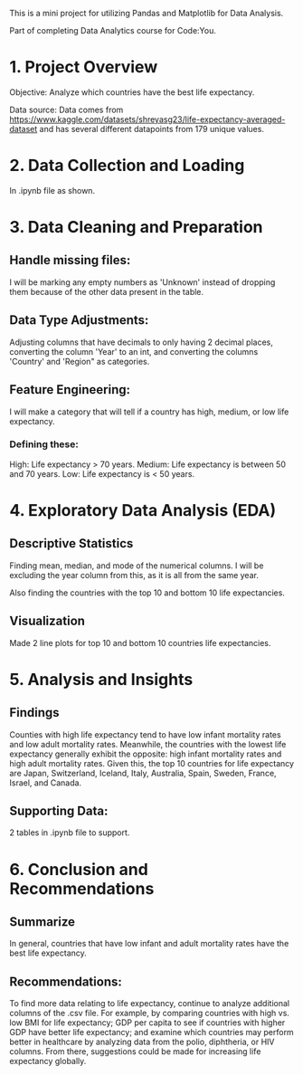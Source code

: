 This is a mini project for utilizing Pandas and Matplotlib for Data Analysis. 

Part of completing Data Analytics course for Code:You.

# 1. Project Overview 

Objective: Analyze which countries have the best life expectancy.

Data source: Data comes from https://www.kaggle.com/datasets/shreyasg23/life-expectancy-averaged-dataset and has several different datapoints from 179 unique values.



# 2. Data Collection and Loading

In .ipynb file as shown.



# 3. Data Cleaning and Preparation 

## Handle missing files: 

I will be marking any empty numbers as 'Unknown' instead of dropping them because of the other data present in the table.

## Data Type Adjustments: 

Adjusting columns that have decimals to only having 2 decimal places, converting the column 'Year' to an int, and converting the columns 'Country' and 'Region" as categories.

## Feature Engineering: 

I will make a category that will tell if a country has high, medium, or low life expectancy. 

### Defining these:
High: Life expectancy > 70 years. 
Medium: Life expectancy is between 50 and 70 years. 
Low: Life expectancy is < 50 years. 



# 4. Exploratory Data Analysis (EDA)

## Descriptive Statistics

Finding mean, median, and mode of the numerical columns. I will be excluding the year column from this, as it is all from the same year.

Also finding the countries with the top 10 and bottom 10 life expectancies.

## Visualization

Made 2 line plots for top 10 and bottom 10 countries life expectancies.



# 5. Analysis and Insights

## Findings

Counties with high life expectancy tend to have low infant mortality rates and low adult mortality rates. Meanwhile, the countries with the lowest life expectancy generally exhibit the opposite: high infant mortality rates and high adult mortality rates. Given this, the top 10 countries for life expectancy are Japan, Switzerland, Iceland, Italy, Australia, Spain, Sweden, France, Israel, and Canada.

## Supporting Data:

2 tables in .ipynb file to support.



# 6. Conclusion and Recommendations

## Summarize

In general, countries that have low infant and adult mortality rates have the best life expectancy. 

## Recommendations:

To find more data relating to life expectancy, continue to analyze additional columns of the .csv file. For example, by comparing countries with high vs. low BMI for life expectancy;  GDP per capita to see if countries with higher GDP have better life expectancy; and examine which countries may perform better in healthcare by analyzing data from the polio, diphtheria, or HIV columns. From there, suggestions could be made for increasing life expectancy globally.